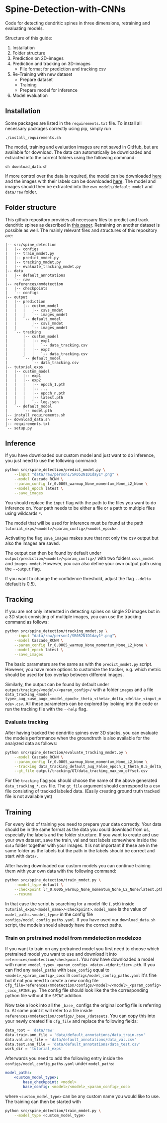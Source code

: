 # Spine-Detection-with-CNNs
Code for detecting dendritic spines in three dimensions, retraining and evaluating models.

Structure of this guide:
1. Installation
2. Folder structure
3. Prediction on 2D-images
4. Prediction and tracking on 3D-images
   - File format for prediction and tracking csv
5. Re-Training with new dataset
   - Prepare dataset
   - Training
   - Prepare model for inference
6. Model evaluation

## Installation
Some packages are listed in the `requirements.txt` file. To install all necessary packages correctly using pip, simply run
```
./install_requirements.sh
```
The model, training and evaluation images are not saved in GitHub, but are available for download. The data can automatically be downloaded and extracted into the correct folders using the following command:
```
sh download_data.sh
```

If more control over the data is required, the model can be downloaded [here](https://drive.google.com/uc?export=download&id=1IqXEYAbruormi9g354a1MtugQJQiZKGL) and the images with their labels can be downloaded [here](https://drive.google.com/uc?export=download&id=1yi2tQ-0oJhElaSUDFn_UpZ-bUO0bH3_N). The model and images should then be extracted into the `own_models/default_model` and `data/raw` folder.

## Folder structure
This github repository provides all necessary files to predict and track dendritic spines as described in [this paper](https://www.biorxiv.org/content/10.1101/2023.01.08.522220.full.pdf). Retraining on another dataset is possible as well. The mainly relevant files and structures of this repository are:
```
|-- src/spine_detection
|   |-- configs
|   |-- train_mmdet.py
|   |-- predict_mmdet.py
|   |-- tracking_mmdet.py
|   |-- evaluate_tracking_mmdet.py
|-- data
|   |-- default_annotations
|   `-- raw
|-- references/mmdetection
|   |-- checkpoints
|   `-- configs
|-- output
|   |-- prediction
|   |   |-- custom_model
|   |   |   |-- csvs_mmdet
|   |   |   `-- images_mmdet
|   |   `-- default_model
|   |       |-- csvs_mmdet
|   |       `-- images_mmdet
|   `-- tracking
|       |-- custom_model
|       |   |-- exp1
|       |   |   `-- data_tracking.csv
|       |   |-- exp2
|       |   |   `-- data_tracking.csv
|       `-- default_model
|           `-- data_tracking.csv
|-- tutorial_exps
|   |-- custom_model
|   |   |-- exp1
|   |   |-- exp2
|   |   |   |-- epoch_1.pth
|   |   |   |-- ...
|   |   |   |-- epoch_n.pth
|   |   |   |-- latest.pth
|   |   |   `-- log.json
|   `-- default_model
|       `-- model.pth
|-- install_requirements.sh
|-- download_data.sh
|-- requirements.txt
`-- setup.py
```

## Inference
If you have downloaded our custom model and just want to do inference, you just need to use the following command:
```bash
python src/spine_detection/predict_mmdet.py \
    --input "data/raw/person1/SR052N1D1day1*.png" \
    --model Cascade_RCNN \
    --param_config lr_0.0005_warmup_None_momentum_None_L2_None \
    --model_epoch latest \
    --save_images
```
You should replace the `input` flag with the path to the files you want to do inference on. Your path needs to be either a file or a path to multiple files using wildcards `*`.

The model that will be used for inference must be found at the path `tutorial_exps/<model>/<param_config>/<model_epoch>`.

Activating the flag `save_images` makes sure that not only the csv output but also the images are saved.

The output can then be found by default under `output/prediction/<model>/<param_config>/` with two folders `csvs_mmdet` and `images_mmdet`. However, you can also define your own output path using the `--output` flag.

If you want to change the confidence threshold, adjust the flag `--delta` (default is 0.5).

## Tracking
If you are not only interested in detecting spines on single 2D images but in a 3D stack consisting of multiple images, you can use the tracking command as follows:
```bash
python src/spine_detection/tracking_mmdet.py \
    --input "data/raw/person1/SR052N1D1day1*.png"\
    --model Cascade_RCNN \
    --param_config lr_0.0005_warmup_None_momentum_None_L2_None \
    --model_epoch latest \
    --save_images
```
The basic parameters are the same as with the `predict_mmdet.py` script. However, you have more options to customize the tracker, e.g. which metric should be used for box overlap between different images.

Similarly, the output can be found by default under `output/tracking/<model>/<param_config>/` with a folder `images` and a file `data_tracking_<model-type>_aug_<use_aug>_<model_epoch>_theta_<theta>_delta_<delta>_<input_mode>.csv`. All these parameters can be explored by looking into the code or run the tracking file with the `--help` flag.

### Evaluate tracking
After having tracked the dendritic spines over 3D stacks, you can evaluate the models performance when the groundtruth is also available for the analyzed data as follows:
```bash
python src/spine_detection/evaluate_tracking_mmdet.py \
    --model Cascade_RCNN \
    --param_config lr_0.0005_warmup_None_momentum_None_L2_None \
    --tracking data_tracking_default_aug_False_epoch_1_theta_0.5_delta_0.5_Test.csv \
    --gt_file output/tracking/GT/data_tracking_max_wo_offset.csv
```
For the `tracking` flag you should choose the name of the above generated `data_tracking_*.csv` file. The `gt_file` argument should correspond to a csv file consisting of tracked labeled data. (Easily creating ground truth tracked file is not available yet)

## Training
For every kind of training you need to prepare your data correctly. Your data should be in the same format as the data you could download from us, especially the labels and the folder structure. If you want to create and use your own dataset, save the train, val and test labels somewhere inside the `data` folder together with your images. It is not important if these are in the same folder as the labels but the path in the labels should be correct and start with `data/`.

After having downloaded our custom models you can continue training them with your own data with the following command:
```bash
python src/spine_detection/train_mmdet.py \
    --model_type default \
    --checkpoint lr_0.0005_warmup_None_momentum_None_L2_None/latest.pth \
    --resume
```
In that case the script is searching for a model file (`.pth`) inside `tutorial_exps/<model_name>/<checkpoint>`. `model_name` is the value of `model_paths.<model_type>` in the config file `configs/model_config_paths.yaml`. If you have used our `download_data.sh` script, the models should already have the correct paths.

### Train on pretrained model from mmdetection modelzoo
If you want to train on any pretrained model you first need to choose which pretrained model you want to use and download it into `references/mmdetection/checkpoint`. You now have downloaded a model with name `<model_type>_<param_config>_<date>-<identifier>.pth`. If you can find any `model_paths` with `base_config` equal to `<model>_<param_config>_coco` in `configs/model_config_paths.yaml` it's fine but if not you need to create a new config file `cfg_file=references/mmdetection/configs/<model>/<model>_<param_config>_coco_SPINE.py`. The config file should look like the the corresponding python file without the `SPINE` addition.

Now take a look into all the `_base_` configs the original config file is referring to. At some point it will refer to a file inside `references/mmdetection/configs/_base_/datasets`. You can copy this into your newly created file `cfg_file` and replace the following fields:

```python
data_root = 'data/raw'
data.train.ann_file = 'data/default_annotations/data_train.csv'
data.val.ann_file = 'data/default_annotations/data_val.csv'
data.test.ann_file = 'data/default_annotations/data_test.csv'
work_dir = 'tutorial_exps'
```

Afterwards you need to add the following entry inside the `configs/model_config_paths.yaml` under `model_paths`:
```yaml
model_paths:
    <custom_model_type>:
        base_checkpoint: <model>
        base_config: <model>/<model>_<param_config>_coco
```
where `<custom_model_type>` can be any custom name you would like to use. The training can then be started with

```bash
python src/spine_detection/train_mmdet.py \
    --model_type <custom_model_type>
```